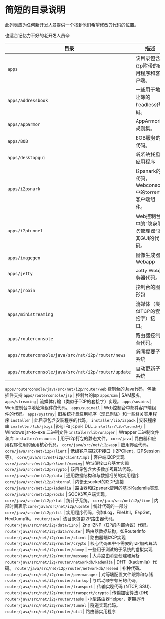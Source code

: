 # 简短的目录说明

此列表应为任何新开发人员提供一个找到他们希望修改的代码的位置。

也适合记忆力不好的老开发人员😀

目录| 描述
-------  |  ---------
`apps` | 该目录包含i2p附带的应用程序和客户端。
`apps/addressbook` | 一些用于地址簿的headless代码。
`apps/apparmor` | AppArmor的规则集。
`apps/BOB` | BOB服务的代码。
`apps/desktopgui` | 新系统托盘应用程序
`apps/i2psnark` |  i2psnark的代码，Webconsole中的torrent客户端组件。
`apps/i2ptunnel` | Web控制台中的“隐身服务管理器”及其GUI的代码。
`apps/imagegen` | 图像生成器Webapp
`apps/jetty` | Jetty Web服务器代码。
`apps/jrobin` | 控制台的图形包
`apps/ministreaming` | 流媒体（类似TCP的套接字）接口。
`apps/routerconsole` | 路由器控制台代码。
`apps/routerconsole/java/src/net/i2p/router/news` | 新闻提要子系统
`apps/routerconsole/java/src/net/i2p/router/update` | 自动更新子系统
`apps/routerconsole/java/src/net/i2p/router/web` 控制台的Java代码，包括插件支持
`apps/routerconsole/jsp` | 控制台的jsp
`apps/sam` | SAM服务。
`apps/streaming` | 流媒体传输（类似于TCP的套接字）实现。
`apps/susidns` | Web控制台中地址簿组件的代码。
`apps/susimail` | Web控制台中邮件客户端组件的代码。
`apps/systray` | 旧系统托盘应用程序（现已删除）和一些相关实用程序
`installer` | 此目录包含安装程序的代码。
`installer/lib/izpack` | 安装程序库
`installer/lib/jbigi` | jbigi 和 jcpuid DLL
`installer/lib/launch4j` | Windows jar-to-exe 二进制文件
`installer/lib/wrapper` | Wrapper 二进制文件和库
`installer/resources` | 用于i2p打包的静态文件。
`core/java` | 路由器和应用程序使用的通用核心代码。
`core/java/src/net/i2p/app` | 应用界面代码。
`core/java/src/net/i2p/client` | 低级客户端I2CP接口（I2PClient，I2PSession等）。
`core/java/src/net/i2p/client/impl` | 客户端I2CP实现
`core/java/src/net/i2p/client/naming` | 地址簿接口和基本实现
`core/java/src/net/i2p/crypto` | 该目录包含大多数加密算法代码。
`core/java/src/net/i2p/data` | 通用数据结构和与数据相关的实用程序
`core/java/src/net/i2p/internal` | 内部无socket的I2CP连接
`core/java/src/net/i2p/kademlia` | 路由器和i2psnark使用的基本Kademlia实现
`core/java/src/net/i2p/socks` | SOCKS客户端实现。
`core/java/src/net/i2p/stat` | 统计子系统。
`core/java/src/net/i2p/time` | 内部时间表示
`core/java/src/net/i2p/update` | 统计代码的一部分
`core/java/src/net/i2p/util` | 实用程序代码，例如Log，FileUtil，EepGet，HexDump等。
`router/java` | 该目录包含I2P路由器代码。
`router/java/src/net/i2p/data/i2np` | i2np I2NP（I2P的内部协议）代码。
`router/java/src/net/i2p/data/router` | 路由器数据结构，如RouterInfo
`router/java/src/net/i2p/router/client` | 路由器端I2CP实现
`router/java/src/net/i2p/router/crypto` | 核心代码库中不需要的I2P加密算法
`router/java/src/net/i2p/router/dummy` | 一些用于测试的子系统的虚拟实现
`router/java/src/net/i2p/router/message` | 大蒜路由消息创建和解析
`router/java/src/net/i2p/router/networkdb/kademlia` | DHT（kademlia）代码。
`router/java/src/net/i2p/router/networkdb/reseed` | 补种代码。
`router/java/src/net/i2p/router/peermanager` | 对等端配置文件跟踪和存储
`router/java/src/net/i2p/router/startup` | 与启动顺序有关的代码。
`router/java/src/net/i2p/router/transport` | 传输实现代码 (NTCP, SSU).
`router/java/src/net/i2p/router/transport/crypto` | 传输加密算法 (DH)
`router/java/src/net/i2p/router/tasks` | 小型路由器Helper，定期运行
`router/java/src/net/i2p/router/tunnel` | 隧道实现代码。
`router/java/src/net/i2p/router/util` | 路由器实用程序